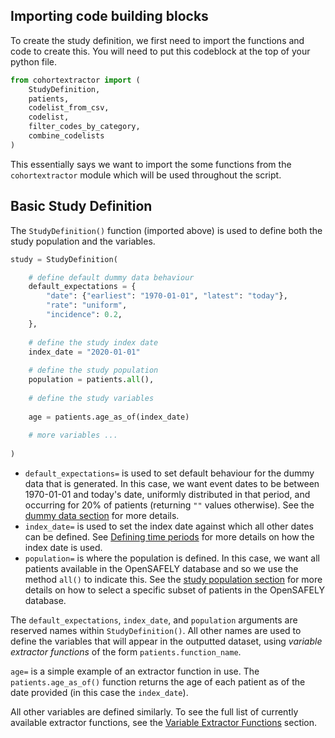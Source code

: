 

## Importing code building blocks

To create the study definition, we first need to import the functions and code to create this.
You will need to put this codeblock at the top of your python file. 

```py 
from cohortextractor import (
    StudyDefinition,
    patients,
    codelist_from_csv,
    codelist,
    filter_codes_by_category,
    combine_codelists
)
```

This essentially says we want to import the some functions from the `cohortextractor` module which will be used throughout the script.

## Basic Study Definition 

The `StudyDefinition()` function (imported above) is used to define both the study population and the variables.

```py
study = StudyDefinition(

	# define default dummy data behaviour
	default_expectations = {
        "date": {"earliest": "1970-01-01", "latest": "today"},
        "rate": "uniform",
        "incidence": 0.2,
    },
	
	# define the study index date
	index_date = "2020-01-01"
	
	# define the study population
	population = patients.all(),
   
	# define the study variables
	
	age = patients.age_as_of(index_date)
   
	# more variables ...
   
)
```

* `default_expectations=` is used to set default behaviour for the dummy data that is generated. 
In this case, we want event dates to be between 1970-01-01 and today's date, uniformly distributed in that period, and occurring for 20% of patients (returning `""` values otherwise).
See the [dummy data section]() for more details.
* `index_date=` is used to set the index date against which all other dates can be defined. 
See [Defining time periods](study-def-time.md) for more details on how the index date is used. 
* `population=` is where the population is defined. 
In this case, we want all patients available in the OpenSAFELY database and so we use the method `all()` to indicate this. 
See the [study population section]() for more details on how to select a specific subset of patients in the OpenSAFELY database.

The `default_expectations`, `index_date`, and `population` arguments are reserved names within `StudyDefinition()`.
All other names are used to define the variables that will appear in the outputted dataset, using _variable extractor functions_ of the form `patients.function_name`.

`age=` is a simple example of an extractor function in use. 
The `patients.age_as_of()` function returns the age of each patient as of the date provided (in this case the `index_date`). 

All other variables are defined similarly. 
To see the full list of currently available extractor functions, see the [Variable Extractor Functions]() section.



